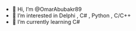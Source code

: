 - 👋 Hi, I’m @OmarAbubakr89
- 👀 I’m interested in Delphi , C# , Python , C/C++
- 🌱 I’m currently learning C#


<!---
OmarAbubakr89/OmarAbubakr89 is a ✨ special ✨ repository because its `README.md` (this file) appears on your GitHub profile.
You can click the Preview link to take a look at your changes.
--->

